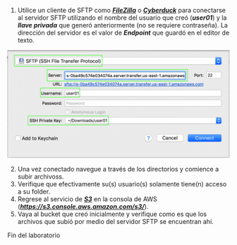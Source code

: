 1.	Utilice un cliente de SFTP como [**_FileZilla_**](https://filezilla-project.org/download.php) o [**_Cyberduck_**](https://cyberduck.io/download/) para conectarse al servidor SFTP utilizando el nombre del usuario que creó (**_user01_**) y la **_llave privada_** que generó anteriormente (no se requiere contraseña). La dirección del servidor es el valor de **_Endpoint_** que guardó en el editor de texto.

![Create S3 bucket](images/connect.png)

2. Una vez conectado navegue a través de los directorios y comience a subir archivoss.
3. Verifique que efectivamente su(s) usuario(s) solamente tiene(n) acceso a su folder.
4. Regrese al servicio de [**_S3_**](https://s3.console.aws.amazon.com/s3/) en la consola de AWS (**_https://s3.console.aws.amazon.com/s3/_**).
5. Vaya al bucket que creó inicialmente y verifique como es que los archivos que subió por medio del servidor SFTP se encuentran ahí.

Fin del laboratorio
